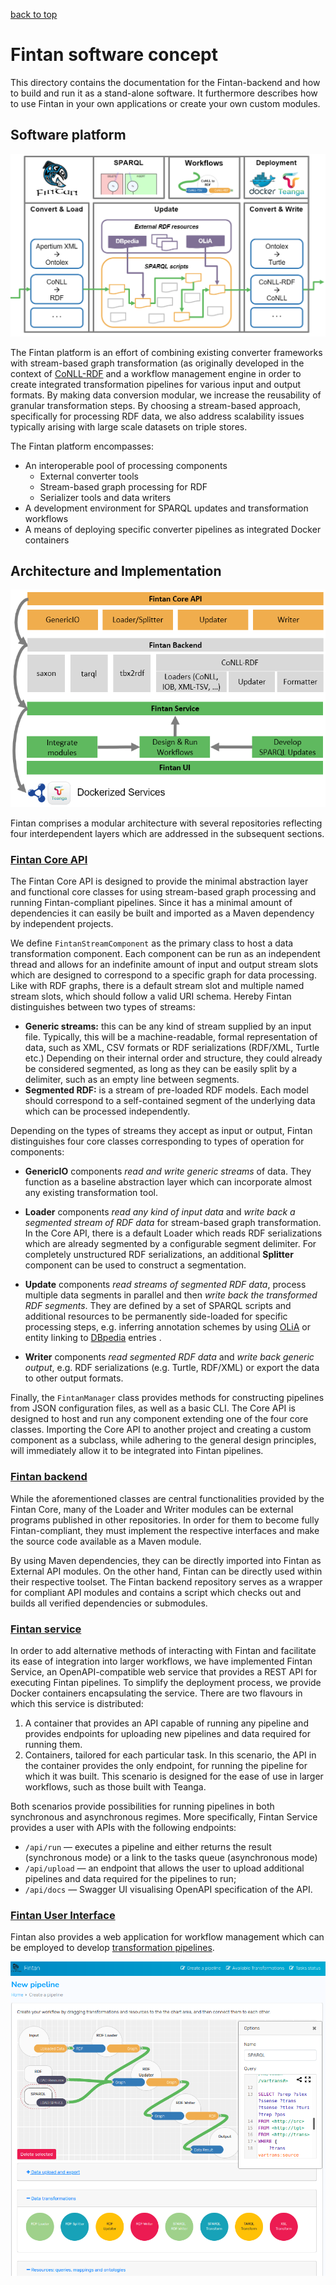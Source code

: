 [back to top](README.md)

# Fintan software concept
This directory contains the documentation for the Fintan-backend and how to build and run it as a stand-alone software. It furthermore describes how to use Fintan in your own applications or create your own custom modules.

## Software platform 

![Fintan platform](img/Fintan-platform.PNG "Fintan platform")

The Fintan platform is an effort of combining existing converter frameworks with stream-based graph transformation (as originally developed in the context of [CoNLL-RDF](https://github.com/acoli-repo/conll-rdf) and a workflow management engine in order to create integrated transformation pipelines for various input and output formats. By making data conversion modular, we increase the reusability of granular transformation steps. By choosing a stream-based approach, specifically for processing RDF data, we also address scalability issues typically arising with large scale datasets on triple stores. 

The Fintan platform encompasses:
* An interoperable pool of processing components
    * External converter tools 
    * Stream-based graph processing for RDF
    * Serializer tools and data writers
* A development environment for SPARQL updates and transformation workflows
* A means of deploying specific converter pipelines as integrated Docker containers


## Architecture and Implementation


![Modular architecture](img/repo-architecture.PNG)

Fintan comprises a modular architecture with several repositories reflecting four interdependent layers which are addressed in the subsequent sections.

### [Fintan Core API](https://github.com/acoli-repo/fintan-core)
The Fintan Core API is designed to provide the minimal abstraction layer and functional core classes for using stream-based graph processing and running Fintan-compliant pipelines. Since it has a minimal amount of dependencies it can easily be built and imported as a Maven dependency by independent projects.

We define `FintanStreamComponent` as the primary class to host a data transformation component. Each component can be run as an independent thread and allows for an indefinite amount of input and output stream slots which are designed to correspond to a specific graph for data processing. Like with RDF graphs, there is a default stream slot and multiple named stream slots, which should follow a valid URI schema. Hereby Fintan distinguishes between two types of streams:

* **Generic streams:** this can be any kind of stream supplied by an input file. Typically, this will be a machine-readable, formal representation of data, such as XML, CSV formats or RDF serializations (RDF/XML, Turtle etc.) Depending on their internal order and structure, they could already be considered segmented, as long as they can be easily split by a delimiter, such as an empty line between segments.
* **Segmented RDF:** is a stream of pre-loaded RDF models. Each model should correspond to a self-contained segment of the underlying data which can be processed independently.

Depending on the types of streams they accept as input or output, Fintan distinguishes four core classes corresponding to types of operation for components:
 
* **GenericIO** components *read and write generic streams* of data. They function as a baseline abstraction layer which can incorporate almost any existing transformation tool. 

* **Loader** components *read any kind of input data* and *write back a segmented stream of RDF data* for stream-based graph transformation. In the Core API, there is a default Loader which reads RDF serializations which are already segmented by a configurable segment delimiter. For completely unstructured RDF serializations, an additional **Splitter** component can be used to construct a segmentation. 

* **Update** components *read streams of segmented RDF data*, process multiple data segments in parallel and then *write back the transformed RDF segments*. They are defined by a set of SPARQL scripts and additional resources to be permanently side-loaded for specific processing steps, e.g. inferring annotation schemes by using [OLiA](http://purl.org/olia) or entity linking to [DBpedia](https://www.dbpedia.org/) entries .

* **Writer** components *read segmented RDF data* and *write back generic output*, e.g. RDF serializations (e.g. Turtle, RDF/XML) or export the data to other output formats.

Finally, the `FintanManager` class provides methods for constructing pipelines from JSON configuration files, as well as a basic CLI. The Core API is designed to host and run any component extending one of the four core classes. Importing the Core API to another project and creating a custom component as a subclass, while adhering to the general design principles, will immediately allow it to be integrated into Fintan pipelines.


### [Fintan backend](https://github.com/acoli-repo/fintan-backend)
While the aforementioned classes are central functionalities provided by the Fintan Core, many of the Loader and Writer modules can be external programs published in other repositories. In order for them to become fully Fintan-compliant, they must implement the respective interfaces and make the source code available as a Maven module.

By using Maven dependencies, they can be directly imported into Fintan as External API modules. On the other hand, Fintan can be directly used within their respective toolset. The Fintan backend repository serves as a wrapper for compliant API modules and contains a script which checks out and builds all verified dependencies or submodules.


### [Fintan service](https://github.com/acoli-repo/fintan-service)
In order to add alternative methods of interacting with Fintan and facilitate its ease of integration into larger workflows, we have implemented Fintan Service, an OpenAPI-compatible web service that provides a REST API for executing Fintan pipelines. To simplify the deployment process, we provide Docker containers encapsulating the service. There are two flavours in which this service is distributed:

1. A container that provides an API capable of running any pipeline and provides endpoints for uploading new pipelines and data required for running them.
2. Containers, tailored for each particular task. In this scenario, the API in the container provides the only endpoint, for running the pipeline for which it was built. This scenario is designed for the ease of use in larger workflows, such as those built with Teanga.

Both scenarios provide possibilities for running pipelines in both synchronous and asynchronous regimes. More specifically, Fintan Service provides a user with APIs with the following endpoints:

* `/api/run` — executes a pipeline and either returns the result (synchronous mode) or a link to the tasks queue (asynchronous mode)
* `/api/upload` — an endpoint that allows the user to upload additional pipelines and data required for the pipelines to run;
* `/api/docs` — Swagger UI visualising OpenAPI specification of the API.


### [Fintan User Interface](https://github.com/acoli-repo/fintan-ui)
Fintan also provides a web application for workflow management which can be employed to develop [transformation pipelines](2-run-pipelines.md).

![Fintan UI](img/Fintan-UI.PNG)


